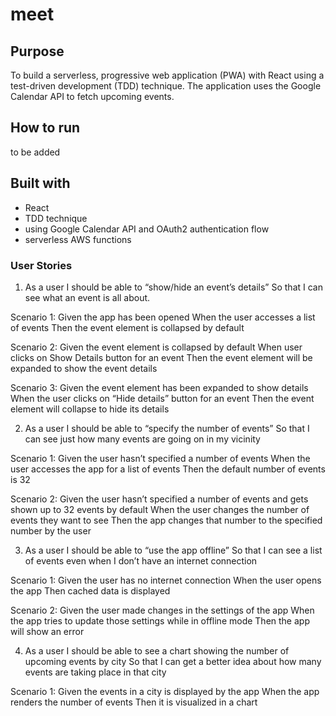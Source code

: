 # meet

## Purpose
To build a serverless, progressive web application (PWA) with React using a test-driven
development (TDD) technique. The application uses the Google Calendar API to fetch
upcoming events.

## How to run
to be added 

## Built with
- React
- TDD technique
- using Google Calendar API and OAuth2 authentication flow
- serverless AWS functions

### User Stories

1. As a user 
I should be able to “show/hide an event’s details”
So that I can see what an event is all about.

Scenario 1:
Given the app has been opened
When the user accesses a list of events
Then the event element is collapsed by default

Scenario 2:
Given the event element is collapsed by default
When user clicks on Show Details button for an event
Then the event element will be expanded to show the event details

Scenario 3: 
Given the event element has been expanded to show details
When the user clicks on “Hide details” button for an event
Then the event element will collapse to hide its details

2. As a user 
I should be able to “specify the number of events”
So that I can see just how many events are going on in my vicinity

Scenario 1:
Given the user hasn’t specified a number of events
When the user accesses the app for a list of events
Then the default number of events is 32

Scenario 2:
Given the user hasn’t specified a number of events and gets shown up to 32 events by default
When the user changes the number of events they want to see
Then the app changes that number to the specified number by the user

3. As a user
I should be able to “use the app offline”
So that I can see a list of events even when I don’t have an internet connection

Scenario 1:
Given the user has no internet connection
When the user opens the app
Then cached data is displayed

Scenario 2:
Given the user made changes in the settings of the app
When the app tries to update those settings while in offline mode
Then the app will show an error 

4. As a user
I should be able to see a chart showing the number of upcoming events by city
So that I can get a better idea about how many events are taking place in that city

Scenario 1:
Given the events in a city is displayed by the app
When the app renders the number of events
Then it is visualized in a chart




















